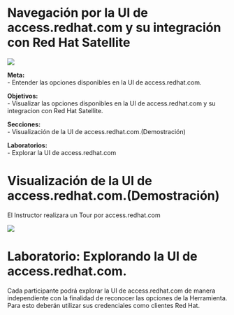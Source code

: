 <h1>Navegación por la UI de access.redhat.com y su integración con Red Hat Satellite</h1>
<p align="left"><img src="https://github.com/gpulido-redhat/tecnologiasredhat/blob/master/images/sat/sat100.png?raw=true"></p>
<p>
<strong>Meta:</strong>
<br>- Entender las opciones disponibles en la UI de access.redhat.com.
</p>
<p>
<strong>Objetivos:</strong>
<br>- Visualizar las opciones disponibles en la UI de access.redhat.com y su integracion con Red Hat Satellite.
</p>
<p>
<strong>Secciones:</strong>
<br>- Visualización de la UI de access.redhat.com.(Demostración)
</p>
<p>
<strong>Laboratorios:</strong>
<br>- Explorar la UI de access.redhat.com
</p>

# Visualización de la UI de access.redhat.com.(Demostración)
El Instructor realizara un Tour por access.redhat.com
<p align="left"><img src="https://github.com/gpulido-redhat/tecnologiasredhat/blob/master/images/sat/sat400.png?raw=true"></p>

# Laboratorio: Explorando la UI de access.redhat.com.
Cada participante podrá explorar la UI de access.redhat.com de manera independiente con la finalidad de reconocer las opciones de la Herramienta.
Para esto deberán utilizar sus credenciales como clientes Red Hat.

